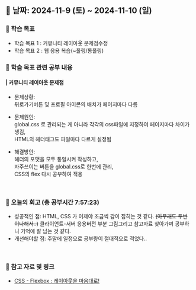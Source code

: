 ## 📅 날짜: 2024-11-9 (토) ~ 2024-11-10 (일)


### 💬 학습 목표
- 학습 목표 1 : 커뮤니티 레이아웃 문제점수정
- 학습 목표 2 : 웹 응용 복습(~폴링/롱폴링)


### 📒 학습 목표 관련 공부 내용
#### | 커뮤니티 레이아웃 문제점
- 문제상황:<br/>
  뒤로가기버튼 및 프로필 아이콘의 배치가 페이지마다 다름<br/>
        
- 문제원인:<br/>
  global.css 로 관리되는 게 아니라 각각의 css파일에 지정하여 페이지마다 차이가 생김,<br/>
  HTML의 헤더태그도 파일마다 다르게 설정됨
        
- 해결방안:<br/>
  헤더의 포맷을 모두 통일시켜 작성하고,<br/>
  자주쓰이는 버튼을 global.css로 한번에 관리, <br/>
  CSS의 flex 다시 공부하여 적용<br/>

<br/>

### 💭 오늘의 회고 (총 공부시간 7:57:23)
- 성공적인 점: HTML, CSS 가 이제야 조금씩 감이 잡히는 것 같다. ~~(아무래도 두번이나해서..)~~
클라이언트-서버 응용버전 부분 그림그리고 참고자료 찾아가며 공부하니 기억에 잘 남는 것 같다. 
- 개선해야할 점: 주말에 일정으로 공부량이 절대적으로 적었다..

<br/>

### 📁 참고 자료 및 링크
- [CSS - Flexbox : 레이아웃을 마음대로!](https://youtu.be/2htMvJdW9O0?si=fWBIFPsvqqrepDHr)
